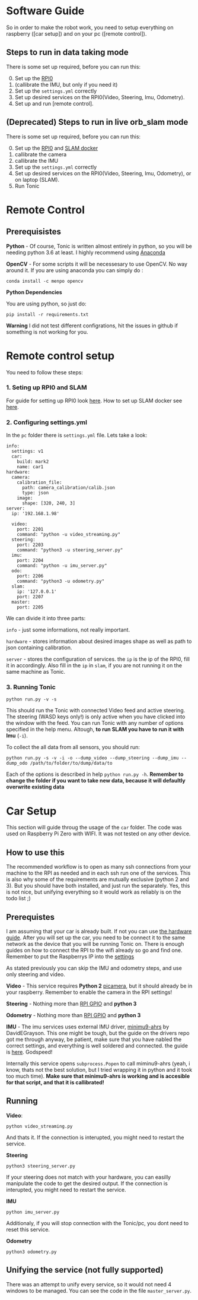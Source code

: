 # Software Guide

So in order to make the robot work, you need to setup everything on raspberry ([car setup]) and on your pc ([remote control]).

## Steps to run in data taking mode

There is some set up required, before you can run this:

0. Set up the [RPI0](#car-setup)
1. (callibrate the IMU, but only if you need it)
2. Set up the `settings.yml` correctly
3. Set up desired services on the RPI0(Video, Steering, Imu, Odometry).
4. Set up and run [remote control].

## (Deprecated) Steps to run in live orb_slam mode

There is some set up required, before you can run this:

0. Set up the [RPI0](#car-setup) and [SLAM docker](https://github.com/mmajewsk/orb_slam_py2_docker)
1. callibrate the camera
2. callibrate the IMU
3. Set up the `settings.yml` correctly
4. Set up desired services on the RPI0(Video, Steering, Imu, Odometry), or on laptop (SLAM).
5. Run Tonic 


# Remote Control

## Prerequisistes

**Python** - Of course, Tonic is written almost entirely in python, so you will be needing python 3.6 at least. I highly recommend using [Anaconda](https://www.anaconda.com/download/)

**OpenCV** - For some scripts it will be necessesary to use OpenCV. No way around it. 
If you are using anaconda you can simply do :

```
conda install -c menpo opencv
```
**Python Dependencies**

You are using python, so just do:

```
pip install -r requirements.txt
```

**Warning** I did not test different configrations, hit the issues in github if something is not working for you.


# Remote control setup

You need to follow these steps:

### 1. Seting up RPI0 and SLAM
For guide for setting up RPI0 look [here](#device-setup).
How to set up SLAM docker see [here](https://github.com/mmajewsk/orb_slam_py2_docker).

### 2. Configuring settings.yml

In the `pc` folder there is `settings.yml` file. Lets take a look:

```
info:
  settings: v1
  car:
    build: mark2
    name: car1
hardware:
  camera:
    calibration_file:
      path: camera_calibration/calib.json
      type: json
    image:
      shape: [320, 240, 3]
server:
  ip: '192.168.1.98'

  video:
    port: 2201
    command: "python -u video_streaming.py"
  steering:
    port: 2203
    command: "python3 -u steering_server.py"
  imu:
    port: 2204
    command: "python -u imu_server.py"
  odo:
    port: 2206
    command: "python3 -u odometry.py"
  slam:
    ip: '127.0.0.1'
    port: 2207
  master:
    port: 2205
```

We can divide it into three parts:

`info` - just some informations, not really important.

`hardware` - stores information about desired images shape as well as path to json containing calibration.

`server` - stores the configuration of services. the `ip` is the ip of the RPI0, fill it in accordingly.
Also fill in the `ip` in `slam`, if you are not running it on the same machine as Tonic.


### 3. Running Tonic

```
python run.py -v -s
```

This should run the Tonic with connected Video feed and active steering.
The steering (WASD keys only!) is only active when you have clicked into the window with the feed.
You can run Tonic with any number of options specified in the help menu.
Altough, **to run SLAM you have to run it with Imu** (`-i`).

To collect the all data from all sensors, you should run:

```
python run.py -s -v -i -o --dump_video --dump_steering --dump_imu --dump_odo /path/to/folder/to/dump/data/to
```

Each of the options is described in help `python run.py -h`.
**Remember to change the folder if you want to take new data, because it will defaultly overwrite existing data**

# Car Setup

This section will guide throug the usage of the `car` folder.
The code was used on Raspberry Pi Zero with WIFI.
It was not tested on any other device.

## How to use this

The recommended workflow is to open as many ssh connections from your machine to the RPI as needed and in each ssh run one of the services.
This is also why some of the requirements are mutually exclusive (python 2 and 3). But you should have both installed, and just run the separately.
Yes, this is not nice, but unifying everything so it would work as reliably is on the todo list ;)  


## Prerequistes

I am assuming that your car is already built. If not you can use [the hardware guide](#hardware_guide.md).
After you will set up the car, you need to be connect it to the same network as the device that you will be running Tonic on.
There is enough guides on how to connect the RPI to the wifi already so go and find one.
Remember to put the Raspberrys IP into the [settings](#2.-configuring-settings)

As stated previously you can skip the IMU and odometry steps, and use only steering and video.

**Video** - This service requires **Python 2** [picamera](https://picamera.readthedocs.io), but it should already be in your raspberry.
Remember to enable the camera in the RPI settings!

**Steering** - Nothing more than [RPI GPIO](https://pypi.org/project/RPi.GPIO/) and **python 3**

**Odometry** - Nothing more than [RPI GPIO](https://pypi.org/project/RPi.GPIO/) and **python 3**

**IMU** - The imu services uses external IMU driver, [minimu9-ahrs](https://github.com/DavidEGrayson/minimu9-ahrs) by DavidEGrayson. This one might be tough, but the guide on the drivers repo got me through anyway, be patient, make sure that you have nabled the correct settings, and everything is well soldered and connected. 
the guide is [here](https://github.com/DavidEGrayson/minimu9-ahrs#getting-started). Godspeed!

Internally this service opens `subprocess.Popen` to call miminu9-ahrs (yeah, i know, thats not the best solution, but I tried wrapping it in python and it took too much time).
**Make sure that minimu9-ahrs is working and is accesible for that script, and that it is callibrated!**


## Running

**Video**:

```
python video_streaming.py
```

And thats it.
If the connection is interupted, you might need to restart the service.

**Steering**


```
python3 steering_server.py
```

If your steering does not match with your hardware, you can easilly manipulate the code to get the desired output.
If the connection is interupted, you might need to restart the service.

**IMU**

```
python imu_server.py
```

Additionaly, if you will stop connection with the Tonic/pc, you dont need to reset this service.

**Odometry**


```
python3 odometry.py
```

## Unifying the service (not fully supported)

There was an attempt to unify every service, so it would not need 4 windows to be managed.
You can see the code in the file `master_server.py`.
